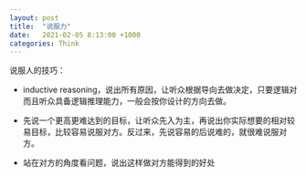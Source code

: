 ```yaml
---
layout: post
title:  "说服力"
date:   2021-02-05 8:13:00 +1000
categories: Think
---
```


说服人的技巧：

- inductive reasoning，说出所有原因，让听众根据导向去做决定，只要逻辑对而且听众具备逻辑推理能力，一般会按你设计的方向去做。

- 先说一个更高更难达到的目标，让听众先入为主，再说出你实际想要的相对较易目标，比较容易说服对方。反过来，先说容易的后说难的，就很难说服对方。

- 站在对方的角度看问题，说出这样做对方能得到的好处



